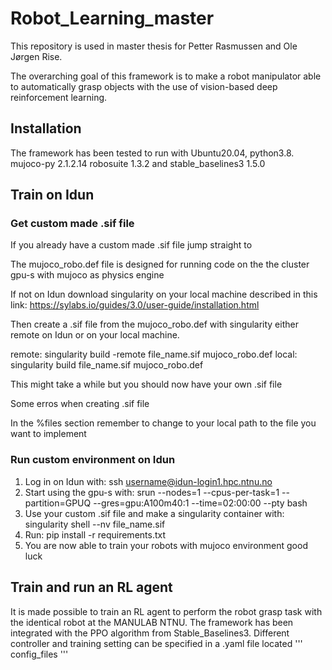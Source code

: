 # Robot_Learning_master
This repository is used in master thesis for Petter Rasmussen and Ole Jørgen Rise.

The overarching goal of this framework is to make a robot manipulator able to automatically grasp objects with the use of vision-based deep reinforcement learning.

## Installation
The framework has been tested to run with Ubuntu20.04, python3.8. mujoco-py 2.1.2.14 robosuite 1.3.2 and stable_baselines3 1.5.0

## Train on Idun

### Get custom made .sif file
If you already have a custom made .sif file jump straight to

The mujoco_robo.def file is designed for running code on the the cluster gpu-s with mujoco as physics engine

If not on Idun download singularity on your local machine described in this link: https://sylabs.io/guides/3.0/user-guide/installation.html

Then create a .sif file from the mujoco_robo.def with singularity either remote on Idun or on your local machine.

remote: singularity build -remote file_name.sif mujoco_robo.def
local: singularity build file_name.sif mujoco_robo.def

This might take a while but you should now have your own .sif file

Some erros when creating .sif file

In the %files section remember to change to your local path to the file you want to implement


### Run custom environment on Idun

1) Log in on Idun with: ssh username@idun-login1.hpc.ntnu.no
2) Start using the gpu-s with: srun --nodes=1 --cpus-per-task=1 --partition=GPUQ --gres=gpu:A100m40:1 --time=02:00:00 --pty bash
3) Use your custom .sif file and make a singularity container with: singularity shell --nv file_name.sif
4) Run: pip install -r requirements.txt
5) You are now able to train your robots with mujoco environment good luck

## Train and run an RL agent
It is made possible to train an RL agent to perform the robot grasp task with the identical robot at the MANULAB NTNU. The framework has been integrated with the PPO algorithm from Stable_Baselines3. Different controller and training setting can be specified in a .yaml file located ''' config_files '''

